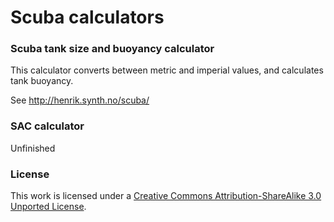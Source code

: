 # Scuba calculators

### Scuba tank size and buoyancy calculator

This calculator converts between metric and imperial values, and calculates tank buoyancy.

See http://henrik.synth.no/scuba/

### SAC calculator

Unfinished

### License

This work is licensed under a [Creative Commons Attribution-ShareAlike 3.0 Unported License](http://creativecommons.org/licenses/by-sa/3.0/). 
